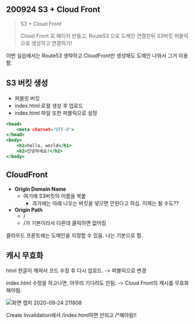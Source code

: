 ## 200924 S3 + Cloud Front

> S3 + Cloud Front
>
> Cloud Front 로 페이지 만들고, Route53 으로 도메인 연결한뒤 S3버킷 퍼블릭으로 생성하고 연결하기!

이번 실습에서는 Route53 생략하고 CloudFront만 생성해도 도메인 나와서 그거 이용함.



## S3 버킷 생성

- 퍼블릿 버킷
- index.html 로컬 생성 후 업로드
- index.html 파일 또한 퍼블릭으로 설정

```index.html
<head>
    <meta charset="UTF-8">
</head>
<body>
	<h1>hello, world</h1>
	<h2>안녕하세요!</h2>
</body>
```



## CloudFront

- **Origin Domain Name** 
  - 여기에 S3버킷의 이름을 복붙
    - 과거에는 아래 나오는 버킷을 넣으면 안된다고 하심. 이제는 될 수도??
- **Origin Path**
  - /
  - /가 기본이라서 다른데 클릭하면 없어짐



클라우드 프론트에는 도메인을 지정할 수 있음. 나는 기본으로 함.



## 캐시 무효화

html 한글이 깨져서 코드 수정 후 다시 업로드. -> 퍼블릭으로 변경

index.html 수정을 하고나면, 아무리 기다려도 안됨. -> Cloud Front의 캐시를 무효화해야됨.

![화면 캡처 2020-09-24 211808](https://user-images.githubusercontent.com/44438366/94156721-5d8bbd80-febb-11ea-9fb6-fd23cb0f218d.png)

Create Invalidation에서  /index.html하면 안되고 /*해야됨!!

